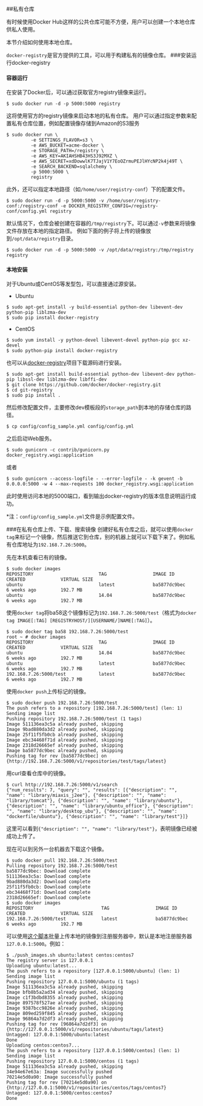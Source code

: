 ##私有仓库

有时候使用Docker Hub这样的公共仓库可能不方便，用户可以创建一个本地仓库供私人使用。

本节介绍如何使用本地仓库。

`docker-registry`是官方提供的工具，可以用于构建私有的镜像仓库。
###安装运行docker-registry
#### 容器运行
在安装了Docker后，可以通过获取官方registry镜像来运行。
```
$ sudo docker run -d -p 5000:5000 registry
```
这将使用官方的registry镜像来启动本地的私有仓库。
用户可以通过指定参数来配置私有仓库位置，例如配置镜像存储到Amazon的S3服务
```
$ sudo docker run \
         -e SETTINGS_FLAVOR=s3 \
         -e AWS_BUCKET=acme-docker \
         -e STORAGE_PATH=/registry \
         -e AWS_KEY=AKIAHSHB43HS3J92MXZ \
         -e AWS_SECRET=xdDowwlK7TJajV1Y7EoOZrmuPEJlHYcNP2k4j49T \
         -e SEARCH_BACKEND=sqlalchemy \
         -p 5000:5000 \
         registry
````
此外，还可以指定本地路径（如`/home/user/registry-conf`）下的配置文件。
```
$ sudo docker run -d -p 5000:5000 -v /home/user/registry-conf:/registry-conf -e DOCKER_REGISTRY_CONFIG=/registry-conf/config.yml registry
```
默认情况下，仓库会被创建在容器的`/tmp/registry`下。可以通过`-v`参数来将镜像文件存放在本地的指定路径。
例如下面的例子将上传的镜像放到`/opt/data/registry`目录。
```
$ sudo docker run -d -p 5000:5000 -v /opt/data/registry:/tmp/registry registry
```

#### 本地安装
对于Ubuntu或CentOS等发型包，可以直接通过源安装。
* Ubuntu
```
$ sudo apt-get install -y build-essential python-dev libevent-dev python-pip liblzma-dev
$ sudo pip install docker-registry
```
* CentOS
```
$ sudo yum install -y python-devel libevent-devel python-pip gcc xz-devel
$ sudo python-pip install docker-registry
```

也可以从[docker-registry](https://github.com/docker/docker-registry)项目下载源码进行安装。
```
$ sudo apt-get install build-essential python-dev libevent-dev python-pip libssl-dev liblzma-dev libffi-dev
$ git clone https://github.com/docker/docker-registry.git
$ cd git-registry
$ sudo pip install .
```
然后修改配置文件，主要修改dev模板段的`storage_path`到本地的存储仓库的路径。
```
$ cp config/config_sample.yml config/config.yml
```
之后启动Web服务。
```
$ sudo gunicorn -c contrib/gunicorn.py docker_registry.wsgi:application
```
或者
```
$ sudo gunicorn --access-logfile - --error-logfile - -k gevent -b 0.0.0.0:5000 -w 4 --max-requests 100 docker_registry.wsgi:application
```
此时使用访问本地的5000端口，看到输出docker-registry的版本信息说明运行成功。

*注：`config/config_sample.yml`文件是示例配置文件。

###在私有仓库上传、下载、搜索镜像
创建好私有仓库之后，就可以使用`docker tag`来标记一个镜像，然后推送它到仓库，别的机器上就可以下载下来了。例如私有仓库地址为`192.168.7.26:5000`。

先在本机查看已有的镜像。
```
$ sudo docker images
REPOSITORY                        TAG                 IMAGE ID            CREATED             VIRTUAL SIZE
ubuntu                            latest              ba5877dc9bec        6 weeks ago         192.7 MB
ubuntu                            14.04               ba5877dc9bec        6 weeks ago         192.7 MB
```

使用`docker tag`将ba58这个镜像标记为`192.168.7.26:5000/test`（格式为`docker tag IMAGE[:TAG] [REGISTRYHOST/][USERNAME/]NAME[:TAG]`）。
```
$ sudo docker tag ba58 192.168.7.26:5000/test
root ~ # docker images
REPOSITORY                        TAG                 IMAGE ID            CREATED             VIRTUAL SIZE
ubuntu                            14.04               ba5877dc9bec        6 weeks ago         192.7 MB
ubuntu                            latest              ba5877dc9bec        6 weeks ago         192.7 MB
192.168.7.26:5000/test            latest              ba5877dc9bec        6 weeks ago         192.7 MB
```
使用`docker push`上传标记的镜像。
```
$ sudo docker push 192.168.7.26:5000/test
The push refers to a repository [192.168.7.26:5000/test] (len: 1)
Sending image list
Pushing repository 192.168.7.26:5000/test (1 tags)
Image 511136ea3c5a already pushed, skipping
Image 9bad880da3d2 already pushed, skipping
Image 25f11f5fb0cb already pushed, skipping
Image ebc34468f71d already pushed, skipping
Image 2318d26665ef already pushed, skipping
Image ba5877dc9bec already pushed, skipping
Pushing tag for rev [ba5877dc9bec] on {http://192.168.7.26:5000/v1/repositories/test/tags/latest}
```
用curl查看仓库中的镜像。
```
$ curl http://192.168.7.26:5000/v1/search
{"num_results": 7, "query": "", "results": [{"description": "", "name": "library/miaxis_j2ee"}, {"description": "", "name": "library/tomcat"}, {"description": "", "name": "library/ubuntu"}, {"description": "", "name": "library/ubuntu_office"}, {"description": "", "name": "library/desktop_ubu"}, {"description": "", "name": "dockerfile/ubuntu"}, {"description": "", "name": "library/test"}]}
```
这里可以看到`{"description": "", "name": "library/test"}`，表明镜像已经被成功上传了。

现在可以到另外一台机器去下载这个镜像。
```
$ sudo docker pull 192.168.7.26:5000/test
Pulling repository 192.168.7.26:5000/test
ba5877dc9bec: Download complete
511136ea3c5a: Download complete
9bad880da3d2: Download complete
25f11f5fb0cb: Download complete
ebc34468f71d: Download complete
2318d26665ef: Download complete
$ sudo docker images
REPOSITORY                         TAG                 IMAGE ID            CREATED             VIRTUAL SIZE
192.168.7.26:5000/test             latest              ba5877dc9bec        6 weeks ago         192.7 MB
```

可以使用[这个脚本](https://github.com/yeasy/docker_practice/blob/master/_local/push_images.sh)批量上传本地的镜像到注册服务器中，默认是本地注册服务器`127.0.0.1:5000`。例如：
```
$ ./push_images.sh ubuntu:latest centos:centos7
The registry server is 127.0.0.1
Uploading ubuntu:latest...
The push refers to a repository [127.0.0.1:5000/ubuntu] (len: 1)
Sending image list
Pushing repository 127.0.0.1:5000/ubuntu (1 tags)
Image 511136ea3c5a already pushed, skipping
Image bfb8b5a2ad34 already pushed, skipping
Image c1f3bdbd8355 already pushed, skipping
Image 897578f527ae already pushed, skipping
Image 9387bcc9826e already pushed, skipping
Image 809ed259f845 already pushed, skipping
Image 96864a7d2df3 already pushed, skipping
Pushing tag for rev [96864a7d2df3] on {http://127.0.0.1:5000/v1/repositories/ubuntu/tags/latest}
Untagged: 127.0.0.1:5000/ubuntu:latest
Done
Uploading centos:centos7...
The push refers to a repository [127.0.0.1:5000/centos] (len: 1)
Sending image list
Pushing repository 127.0.0.1:5000/centos (1 tags)
Image 511136ea3c5a already pushed, skipping
34e94e67e63a: Image successfully pushed
70214e5d0a90: Image successfully pushed
Pushing tag for rev [70214e5d0a90] on {http://127.0.0.1:5000/v1/repositories/centos/tags/centos7}
Untagged: 127.0.0.1:5000/centos:centos7
Done
```

